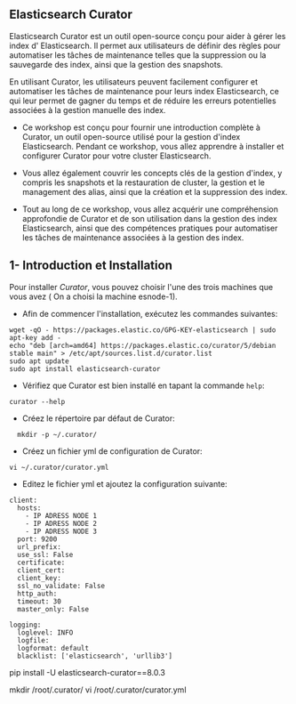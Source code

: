 ## Elasticsearch Curator

Elasticsearch Curator est un outil open-source conçu pour aider à gérer les index d' Elasticsearch. Il permet aux utilisateurs de définir des règles pour automatiser les tâches de maintenance telles que la suppression ou la sauvegarde des index, ainsi que la gestion des snapshots. 

En utilisant Curator, les utilisateurs peuvent facilement configurer et automatiser les tâches de maintenance pour leurs index Elasticsearch, ce qui leur permet de gagner du temps et de réduire les erreurs potentielles associées à la gestion manuelle des index.

- Ce workshop est conçu pour fournir une introduction complète à Curator, un outil open-source utilisé pour la gestion d'index Elasticsearch. Pendant ce workshop, vous allez apprendre à installer et configurer Curator pour votre cluster Elasticsearch. 

- Vous allez également couvrir les concepts clés de la gestion d'index, y compris les snapshots et la restauration de cluster, la gestion et le management des alias, ainsi que la création et la suppression des index. 

- Tout au long de ce workshop, vous allez acquérir une compréhension approfondie de Curator et de son utilisation dans la gestion des index Elasticsearch, ainsi que des compétences pratiques pour automatiser les tâches de maintenance associées à la gestion des index.

## 1- Introduction et Installation

Pour installer *Curator*, vous pouvez choisir l'une des trois machines que vous avez ( On a choisi la machine esnode-1).

- Afin de commencer l'installation, exécutez les commandes suivantes:

```
wget -qO - https://packages.elastic.co/GPG-KEY-elasticsearch | sudo apt-key add -
echo "deb [arch=amd64] https://packages.elastic.co/curator/5/debian stable main" > /etc/apt/sources.list.d/curator.list
sudo apt update
sudo apt install elasticsearch-curator
```

- Vérifiez que Curator est bien installé en tapant la commande `help`:

```
curator --help
```
- Créez le répertoire par défaut de Curator:
```
  mkdir -p ~/.curator/
```

- Créez un fichier yml de configuration de Curator:

```
vi ~/.curator/curator.yml
```
- Editez le fichier yml et ajoutez la configuration suivante:
```
client:
  hosts:
    - IP ADRESS NODE 1
    - IP ADRESS NODE 2
    - IP ADRESS NODE 3
  port: 9200
  url_prefix:
  use_ssl: False
  certificate:
  client_cert:
  client_key:
  ssl_no_validate: False
  http_auth:
  timeout: 30
  master_only: False

logging:
  loglevel: INFO
  logfile:
  logformat: default
  blacklist: ['elasticsearch', 'urllib3']

```

pip install -U elasticsearch-curator==8.0.3

mkdir /root/.curator/
vi /root/.curator/curator.yml
